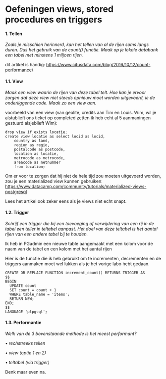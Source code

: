 # Oefeningen views, stored procedures en triggers



#### 1. Tellen

*Zoals je misschien herinnerd, kan het tellen van al de rijen soms langs duren. Dus het gebruik van de count() functie. Maak op je lokale databank een tabel met minstens 1 miljoen rijen.*

dit artikel is handig: https://www.citusdata.com/blog/2016/10/12/count-performance/

#### 1.1. View 

*Maak een view waarin de rijen van deze tabel telt. Hoe kan je ervoor zorgen dat deze view niet steeds opnieuw moet worden uitgevoerd, ie de onderliggende code. Maak zo een view aan.*

voorbeeld van een view (van geolite, credits aan Tim en Louis. Wim, wil je alstublieft ons ticket op completed zetten ik heb echt al 5 aanmaningen gestuurd alsjeblieft Wim):

```
drop view if exists locatie;
create view locatie as select locid as locid,
    country as land,
    region as regio,
    postalcode as postcode,
    location as locatie,
    metrocode as metrocode,
    areacode as netnummer
    from location;
```



Om er voor te zorgen dat hij niet de hele tijd zou moeten uitgevoerd worden, zou je een materialized view kunnen gebruiken: https://www.datacamp.com/community/tutorials/materialized-views-postgresql

Lees het artikel ook zeker eens als je views niet echt snapt.



#### 1.2. Trigger

*Schrijf een trigger die bij een toevoeging of verwijdering van een rij in de tabel een teller in teltabel aanpast. Het doel van deze teltabel is het aantal rijen van een andere tabel bij te houden.*

Ik heb in PGadmin een nieuwe table aangemaakt met een kolom voor de naam van de tabel en een kolom met het aantal rijen

Hier is de functie die ik heb gebruikt om te incrementen, decrementen en de triggers aanmaken moet wel lukken als je het vorige labo hebt gedaan.

```
CREATE OR REPLACE FUNCTION increment_count() RETURNS TRIGGER AS
$$
BEGIN
  UPDATE count 
  SET count = count + 1
  WHERE table_name = 'items';
  RETURN NEW;
END;
$$
LANGUAGE 'plpgsql';
```

#### 1.3. Performantie

*Welk van de 3 bovenstaande methode is het meest performant?* 

*• rechstreeks tellen* 

*• view (optie 1 en 2)* 

*• teltabel (via trigger)*

Denk maar even na.